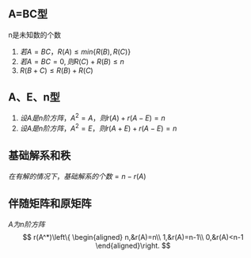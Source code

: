 ## A=BC型

n是未知数的个数

1. $若A=BC，R(A)\le min\{R(B),R(C)\}$
2. $若A=BC=0,则R(C)+R(B)\le n$
3. $R(B+C)\le R(B)+R(C)$



## A、E、n型

1. $设A是n阶方阵，A^2 = A，则r(A)+r(A-E) = n$
2. $设A是n阶方阵，A^2 = E，则r(A+E)+r(A-E)=n$

## 基础解系和秩

$在有解的情况下，基础解系的个数=n-r(A)$

## 伴随矩阵和原矩阵

$A为n阶方阵$
$$
r(A^*)\left\{
\begin{aligned}
n,&r(A)=n\\
1,&r(A)=n-1\\
0,&r(A)<n-1
\end{aligned}\right.
$$
